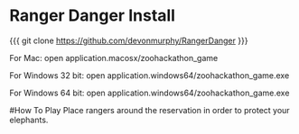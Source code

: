 # Ranger Danger Install
{{{
git clone https://github.com/devonmurphy/RangerDanger
}}}

For Mac: open application.macosx/zoohackathon_game

For Windows 32 bit: open application.windows64/zoohackathon_game.exe

For Windows 64 bit: open application.windows64/zoohackathon_game.exe

#How To Play
Place rangers around the reservation in order to protect your elephants.
